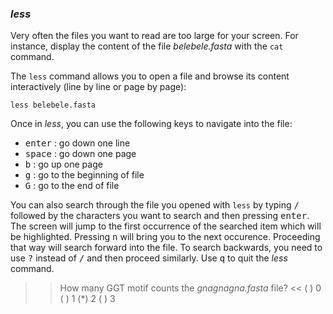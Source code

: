 ### *less*

Very often the files you want to read are too large for your screen.
For instance, display the content of the file _belebele.fasta_ with the `cat` command.

The `less` command allows you to open a file and browse its content interactively (line by line or page by page): 

`less belebele.fasta`

Once in *less*, you can use the following keys to navigate into the file:

- <kbd>enter</kbd> : go down one line
- <kbd>space</kbd> : go down one page
- <kbd>b</kbd> : go up one page
- <kbd>g</kbd> : go to the beginning of file
- <kbd>G</kbd> : go to the end of file

You can also search through the file you opened with `less` by typing <kbd>/</kbd> followed by the characters you want to search and then pressing <kbd>enter</kbd>. 
The screen will jump to the first occurrence of the searched item which will be highlighted.
Pressing <kbd>n</kbd> will bring you to the next occurence. 
Proceeding that way will search forward into the file. 
To search backwards, you need to use <kbd>?</kbd> instead of <kbd>/</kbd> and then proceed similarly.
Use <kbd>q</kbd> to quit the *less* command.

>> How many GGT motif counts the _gnagnagna.fasta_ file? <<
( ) 0
( ) 1
(*) 2
( ) 3

